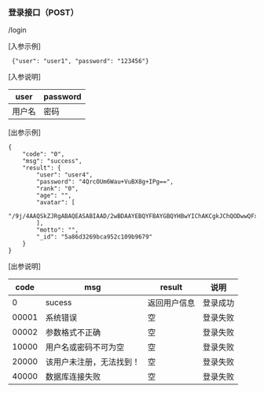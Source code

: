 ### 登录接口（POST）
/login  

[入参示例]
```
 {"user": "user1", "password": "123456"}
```
[入参说明]

user | password
------- | -------
用户名 | 密码
[出参示例]
```
{
    "code": "0",
    "msg": "success",
    "result": {
        "user": "user4",
        "password": "4QrcOUm6Wau+VuBX8g+IPg==",
        "rank": "0",
        "age": "",
        "avatar": [
            "/9j/4AAQSkZJRgABAQEASABIAAD/2wBDAAYEBQYFBAYGBQYHBwYIChAKCgkJChQODwwQFxQYGBcUFhYaHSUfGhsjHBYWICwgIyYn"
        ],
        "motto": "",
        "_id": "5a86d3269bca952c109b9679"
    }
}
```
[出参说明]

code | msg  | result | 说明
------- | ------- | -------|----|
0 | sucess | 返回用户信息 | 登录成功
00001 | 系统错误 | 空| 登录失败
00002 | 参数格式不正确 |空| 登录失败
10000 | 用户名或密码不可为空 | 空|登录失败
20000 | 该用户未注册，无法找到！ | 空|登录失败
40000 | 数据库连接失败|空|登录失败
